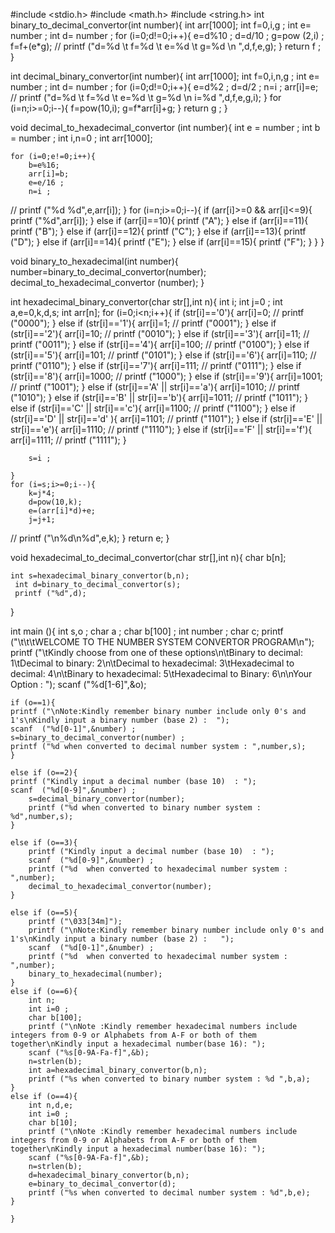 #include <stdio.h>
#include <math.h>
#include <string.h>
int binary_to_decimal_convertor(int number){
	int arr[1000];
	int f=0,i,g ;
	int e= number ;
	int d= number ;
	for (i=0;d!=0;i++){
		e=d%10 ;
		d=d/10 ;
		g=pow (2,i) ;
		f=f+(e*g);
//		printf ("d=%d \t f=%d  \t e=%d  \t g=%d \n ",d,f,e,g);
	}
	return f ;
}

int decimal_binary_convertor(int number){
	int arr[1000];
	int f=0,i,n,g ;
	int e= number ;
	int d= number ;
	for (i=0;d!=0;i++){
		e=d%2 ;
		d=d/2 ;
		n=i ;
		arr[i]=e;
//		printf ("d=%d \t f=%d  \t e=%d  \t g=%d \n  i=%d ",d,f,e,g,i);
	}
	for (i=n;i>=0;i--){
		f=pow(10,i);
		g=f*arr[i]+g;
	}
	return g ;
}

void decimal_to_hexadecimal_convertor (int number){
	int e = number ;
	int b = number ;
	int i,n=0 ;
	int arr[1000];

	for (i=0;e!=0;i++){
		b=e%16;
		arr[i]=b;
		e=e/16 ;
		n=i ;
//		printf ("%d  %d",e,arr[i]);
	}
	for (i=n;i>=0;i--){
		if (arr[i]>=0 && arr[i]<=9){
			printf ("%d",arr[i]);
		}
		else if (arr[i]==10){
			printf ("A");
		}
		else if (arr[i]==11){
			printf ("B");
		}
		else if (arr[i]==12){
			printf ("C");
		}
		else if (arr[i]==13){
			printf ("D");
		}
		else if (arr[i]==14){
			printf ("E");
		}
		else if (arr[i]==15){
			printf ("F");
		}
	}
}

void binary_to_hexadecimal(int number){
	number=binary_to_decimal_convertor(number);
	decimal_to_hexadecimal_convertor (number);
}

int hexadecimal_binary_convertor(char str[],int n){
	int i;
	int j=0 ;
	int a,e=0,k,d,s;
	int arr[n];
	for (i=0;i<n;i++){
		if (str[i]=='0'){
			arr[i]=0;
//			printf ("0000");
		}
		else if (str[i]=='1'){
			arr[i]=1;
//			printf ("0001");
		}
		else if (str[i]=='2'){
			arr[i]=10;
//			printf ("0010");
		}
		else if (str[i]=='3'){
			arr[i]=11;
//			printf ("0011");
		}
		else if (str[i]=='4'){
			arr[i]=100;
//			printf ("0100");
		}
		else if (str[i]=='5'){
			arr[i]=101;
//			printf ("0101");
		}
		else if (str[i]=='6'){
			arr[i]=110;
//			printf ("0110");
		}
		else if (str[i]=='7'){
			arr[i]=111;
//			printf ("0111");
		}
		else if (str[i]=='8'){
			arr[i]=1000;
//			printf ("1000");
		}
		else if (str[i]=='9'){
			arr[i]=1001;
//			printf ("1001");
		}
		else if (str[i]=='A' || str[i]=='a'){
			arr[i]=1010;
//			printf ("1010");
		}
		else if (str[i]=='B' || str[i]=='b'){
			arr[i]=1011;
//			printf ("1011");
		}
		else if (str[i]=='C' || str[i]=='c'){
			arr[i]=1100;
//			printf ("1100");
		}
		else if (str[i]=='D' || str[i]=='d' ){
			arr[i]=1101;
//			printf ("1101");
		}
		else if (str[i]=='E' || str[i]=='e'){
			arr[i]=1110;
//			printf ("1110");
		}
		else if (str[i]=='F' || str[i]=='f'){
			arr[i]=1111;
//			printf ("1111");
		}
		
		s=i ;
		
	}
	for (i=s;i>=0;i--){
		k=j*4;
		d=pow(10,k);
		e=(arr[i]*d)+e;
		j=j+1;
//		printf ("\n%d\n%d",e,k);
	}
	return e;
}

void hexadecimal_to_decimal_convertor(char str[],int n){
    char b[n];
    
	int s=hexadecimal_binary_convertor(b,n);
	 int d=binary_to_decimal_convertor(s);
	 printf ("%d",d);
}


int main (){
	int s,o ;
	char a ;
	char b[100] ;
	int number ;
	char c;
	printf ("\t\t\tWELCOME TO THE NUMBER SYSTEM CONVERTOR PROGRAM\n");
	printf ("\tKindly choose from one of these options\n\tBinary to decimal:      1\tDecimal to binary:       2\n\tDecimal to hexadecimal: 3\tHexadecimal to decimal:  4\n\tBinary to hexadecimal:  5\tHexadecimal to Binary:   6\n\nYour Option : ");
	scanf ("%d[1-6]",&o);
	
	if (o==1){
	printf ("\nNote:Kindly remember binary number include only 0's and 1's\nKindly input a binary number (base 2) :  ");
	scanf  ("%d[0-1]",&number) ;
	s=binary_to_decimal_convertor(number) ;
	printf ("%d when converted to decimal number system : ",number,s);
	}
	
	else if (o==2){
	printf ("Kindly input a decimal number (base 10)  : ");
	scanf  ("%d[0-9]",&number) ;
		s=decimal_binary_convertor(number);
		printf ("%d when converted to binary number system : %d",number,s);
	}

	else if (o==3){
		printf ("Kindly input a decimal number (base 10)  : ");
	    scanf  ("%d[0-9]",&number) ;
		printf ("%d  when converted to hexadecimal number system : ",number);
		decimal_to_hexadecimal_convertor(number);
	}
	
	else if (o==5){
		printf ("\033[34m]");
		printf ("\nNote:Kindly remember binary number include only 0's and 1's\nKindly input a binary number (base 2) :   ");
	    scanf  ("%d[0-1]",&number) ;
	    printf ("%d  when converted to hexadecimal number system : ",number);
		binary_to_hexadecimal(number);
	}
	else if (o==6){
		int n;
		int i=0 ;
		char b[100];
		printf ("\nNote :Kindly remember hexadecimal numbers include integers from 0-9 or Alphabets from A-F or both of them together\nKindly input a hexadecimal number(base 16): ");
		scanf ("%s[0-9A-Fa-f]",&b);
		n=strlen(b);
		int a=hexadecimal_binary_convertor(b,n);
		printf ("%s when converted to binary number system : %d ",b,a);
	}
	else if (o==4){
		int n,d,e;
		int i=0 ;
		char b[10];
		printf ("\nNote :Kindly remember hexadecimal numbers include integers from 0-9 or Alphabets from A-F or both of them together\nKindly input a hexadecimal number(base 16): ");
		scanf ("%s[0-9A-Fa-f]",&b);
		n=strlen(b);
		d=hexadecimal_binary_convertor(b,n);
		e=binary_to_decimal_convertor(d);
		printf ("%s when converted to decimal number system : %d",b,e);
	}
		
	}

	
	